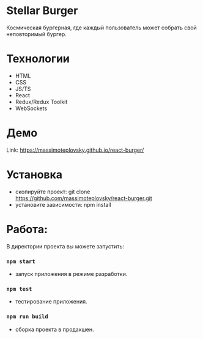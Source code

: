 # Stellar Burger

Космическая бургерная, где каждый пользователь может собрать свой неповторимый бургер.

# Технологии
- HTML
- CSS
- JS/TS
- React
- Redux/Redux Toolkit
- WebSockets

# Демо

Link: https://massimoteplovsky.github.io/react-burger/

# Установка
 - cкопируйте проект: git clone https://github.com/massimoteplovsky/react-burger.git
 - установите зависимости: npm install

# Работа:
В директории проекта вы можете запустить:

### `npm start`
 - запуск приложения в режиме разработки.

### `npm test`
 - тестирование приложения.

### `npm run build`
- сборка проекта в продакшен.
